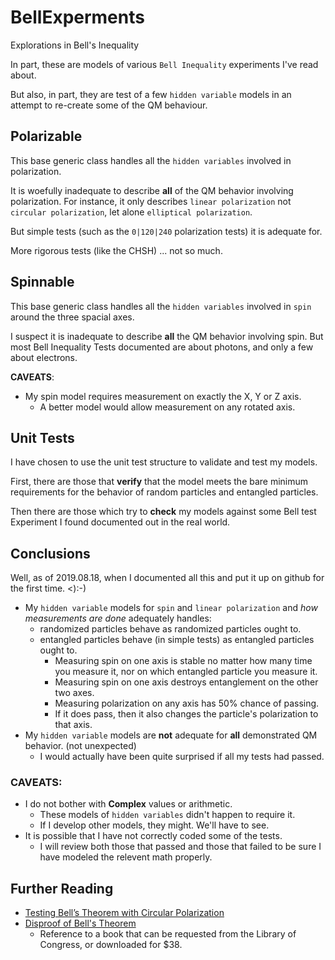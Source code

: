 # BellExperments
Explorations in Bell's Inequality

In part, these are models of various `Bell Inequality` experiments I've read about.

But also, in part, they are test of a few `hidden variable` models in an attempt to re-create some of the QM behaviour.

## Polarizable<T>
This base generic class handles all the `hidden variables` involved in polarization.

It is woefully inadequate to describe **all** of the QM behavior involving polarization.
For instance, it only describes `linear polarization` not `circular polarization`, let alone `elliptical polarization`.

But simple tests (such as the `0|120|240` polarization tests) it is adequate for.

More rigorous tests (like the CHSH) ... not so much.

## Spinnable<T>
This base generic class handles all the `hidden variables` involved in `spin` around the three spacial axes.

I suspect it is inadequate to describe **all** the QM behavior involving spin.
But most Bell Inequality Tests documented are about photons, and only a few about electrons.

**CAVEATS**:
* My spin model requires measurement on exactly the X, Y or Z axis.
  * A better model would allow measurement on any rotated axis.

## Unit Tests
I have chosen to use the unit test structure to validate and test my models.

First, there are those that **verify** that the model meets the bare minimum requirements for the behavior of random particles and entangled particles.

Then there are those which try to **check** my models against some Bell test Experiment I found documented out in the real world.

## Conclusions
Well, as of 2019.08.18, when I documented all this and put it up on github for the first time. <):-)

* My `hidden variable` models for `spin` and `linear polarization` and _how measurements are done_ adequately handles:
  * randomized particles behave as randomized particles ought to.
  * entangled particles behave (in simple tests) as entangled particles ought to.
    * Measuring spin on one axis is stable no matter how many time you measure it, nor on which entangled particle you measure it.
    * Measuring spin on one axis destroys entanglement on the other two axes.
	* Measuring polarization on any axis has 50% chance of passing.
    * If it does pass, then it also changes the particle's polarization to that axis.
* My `hidden variable` models are **not** adequate for **all** demonstrated QM behavior. (not unexpected)
  * I would actually have been quite surprised if all my tests had passed.

### CAVEATS:
* I do not bother with **Complex** values or arithmetic.
  * These models of `hidden variables` didn't happen to require it.
  * If I develop other models, they might.  We'll have to see.
* It is possible that I have not correctly coded some of the tests.
  * I will review both those that passed and those that failed to be sure I have modeled the relevent math properly.

## Further Reading
* [Testing Bell’s Theorem with Circular Polarization](https://www.scirp.org/journal/PaperInformation.aspx?PaperID=71970)
* [Disproof of Bell's Theorem](http://libertesphilosophica.info/blog/lpmain/)
  * Reference to a book that can be requested from the Library of Congress, or downloaded for $38.

